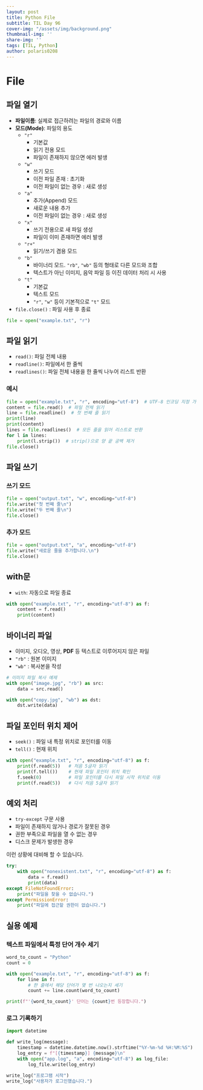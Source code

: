 ```yaml
---
layout: post
title: Python File
subtitle: TIL Day 96
cover-img: "/assets/img/background.png"
thumbnail-img: ''
share-img: ''
tags: [TIL, Python]
author: polaris0208
---
```


# File

## 파일 열기 
- **파일이름**: 실제로 접근하려는 파일의 경로와 이름
- **모드(Mode)**: 파일의 용도
  - `"r"`
    - 기본값
    - 읽기 전용 모드
    - 파일이 존재하지 않으면 에러 발생
  - `"w"`
    - 쓰기 모드
    - 이전 파일 존재 : 초기화
    - 이전 파일이 없는 경우 : 새로 생성
  - `"a"`
    - 추가(Append) 모드
    - 새로운 내용 추가
    - 이전 파일이 없는 경우 : 새로 생성
  - `"x"`
    - 쓰기 전용으로 새 파일 생성
    - 파일이 이미 존재하면 에러 발생
  - `"r+"`
    - 읽기/쓰기 겸용 모드
  - `"b"`
    - 바이너리 모드. `"rb"`, `"wb"` 등의 형태로 다른 모드와 조합
    - 텍스트가 아닌 이미지, 음악 파일 등 이진 데이터 처리 시 사용
  - `"t"`
    - 기본값
    - 텍스트 모드
    - `"r"`, `"w"` 등이 기본적으로 `"t"` 모드
- `file.close()` : 파일 사용 후 종료

```python
file = open("example.txt", "r")
```

## 파일 읽기
- `read()`: 파일 전체 내용
- `readline()`: 파일에서 한 줄씩
- `readlines()`: 파일 전체 내용을 한 줄씩 나누어 리스트 반환

### 예시

```python
file = open("example.txt", "r", encoding="utf-8")  # UTF-8 인코딩 지정 가능
content = file.read()  # 파일 전체 읽기
line = file.readline()  # 첫 번째 줄 읽기
print(line)
print(content)
lines = file.readlines()  # 모든 줄을 읽어 리스트로 반환
for l in lines:
    print(l.strip())  # strip()으로 양 끝 공백 제거
file.close()
```

## 파일 쓰기

### 쓰기 모드

```python
file = open("output.txt", "w", encoding="utf-8")
file.write("첫 번째 줄\n")
file.write("두 번째 줄\n")
file.close()
```

### 추가 모드

```python
file = open("output.txt", "a", encoding="utf-8")
file.write("새로운 줄을 추가합니다.\n")
file.close()
```

## with문
- `with`: 자동으로 파일 종료

```python
with open("example.txt", "r", encoding="utf-8") as f:
    content = f.read()
    print(content)
```

## 바이너리 파일

- 이미지, 오디오, 영상, **PDF** 등 텍스트로 이루어지지 않은 파일
- `"rb"` : 원본 이미지
- `"wb"` : 복사본을 작성

```python
# 이미지 파일 복사 예제
with open("image.jpg", "rb") as src:
    data = src.read()

with open("copy.jpg", "wb") as dst:
    dst.write(data)
```

## 파일 포인터 위치 제어
- `seek()` : 파일 내 특정 위치로 포인터를 이동
- `tell()` : 현재 위치

```python
with open("example.txt", "r", encoding="utf-8") as f:
    print(f.read(5))   # 처음 5글자 읽기
    print(f.tell())    # 현재 파일 포인터 위치 확인
    f.seek(0)          # 파일 포인터를 다시 파일 시작 위치로 이동
    print(f.read(5))   # 다시 처음 5글자 읽기
```

## 예외 처리
- `try-except` 구문 사용
- 파일이 존재하지 않거나 경로가 잘못된 경우
- 권한 부족으로 파일을 열 수 없는 경우
- 디스크 문제가 발생한 경우

이런 상황에 대비해 할 수 있습니다.

```python
try:
    with open("nonexistent.txt", "r", encoding="utf-8") as f:
        data = f.read()
        print(data)
except FileNotFoundError:
    print("파일을 찾을 수 없습니다.")
except PermissionError:
    print("파일에 접근할 권한이 없습니다.")
```

## 실용 예제

### 텍스트 파일에서 특정 단어 개수 세기

```python
word_to_count = "Python"
count = 0

with open("example.txt", "r", encoding="utf-8") as f:
    for line in f:
        # 한 줄에서 해당 단어가 몇 번 나오는지 세기
        count += line.count(word_to_count)

print(f"'{word_to_count}' 단어는 {count}번 등장합니다.")
```

### 로그 기록하기

```python
import datetime

def write_log(message):
    timestamp = datetime.datetime.now().strftime("%Y-%m-%d %H:%M:%S")
    log_entry = f"[{timestamp}] {message}\n"
    with open("app.log", "a", encoding="utf-8") as log_file:
        log_file.write(log_entry)

write_log("프로그램 시작")
write_log("사용자가 로그인했습니다.")
```
